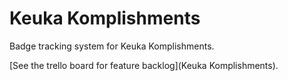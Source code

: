 # Keuka Komplishments

Badge tracking system for Keuka Komplishments.

[See the trello board for feature backlog](Keuka Komplishments).
